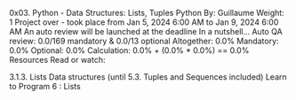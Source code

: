 0x03. Python - Data Structures: Lists, Tuples
Python
 By: Guillaume
 Weight: 1
 Project over - took place from Jan 5, 2024 6:00 AM to Jan 9, 2024 6:00 AM
 An auto review will be launched at the deadline
In a nutshell…
Auto QA review: 0.0/169 mandatory & 0.0/13 optional
Altogether:  0.0%
Mandatory: 0.0%
Optional: 0.0%
Calculation:  0.0% + (0.0% * 0.0%)  == 0.0%
Resources
Read or watch:

3.1.3. Lists
Data structures (until 5.3. Tuples and Sequences included)
Learn to Program 6 : Lists
